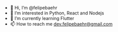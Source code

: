 - 👋 Hi, I’m @felipebaehr
- 👀 I’m interested in Python, React and Nodejs
- 🌱 I’m currently learning Flutter
- 📫 How to reach me dev.felipebaehr@gmail.com

<!---
felipebaehr/felipebaehr is a ✨ special ✨ repository because its `README.md` (this file) appears on your GitHub profile.
You can click the Preview link to take a look at your changes.
--->
